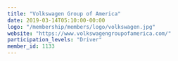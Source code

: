 ```yaml
---
title: "Volkswagen Group of America"
date: 2019-03-14T05:10:00-00:00
logo: "/membership/members/logo/volkswagen.jpg"
website: "https://www.volkswagengroupofamerica.com/"
participation_levels: "Driver"
member_id: 1133
---
```

